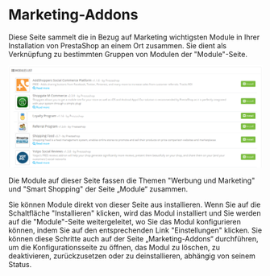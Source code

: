 # Marketing-Addons

Diese Seite sammelt die in Bezug auf Marketing wichtigsten Module in Ihrer Installation von PrestaShop an einem Ort zusammen. Sie dient als Verknüpfung zu bestimmten Gruppen von Modulen der "Module"-Seite.

![](../../../.gitbook/assets/23789624.png)

Die Module auf dieser Seite fassen die Themen "Werbung und Marketing" und "Smart Shopping" der Seite „Module“ zusammen.

Sie können Module direkt von dieser Seite aus installieren. Wenn Sie auf die Schaltfläche "Installieren" klicken, wird das Modul installiert und Sie werden auf die "Module"-Seite weitergeleitet, wo Sie das Modul konfigurieren können, indem Sie auf den entsprechenden Link "Einstellungen" klicken. Sie können diese Schritte auch auf der Seite „Marketing-Addons“ durchführen, um die Konfigurationsseite zu öffnen, das Modul zu löschen, zu deaktivieren, zurückzusetzen oder zu deinstallieren, abhängig von seinem Status.
